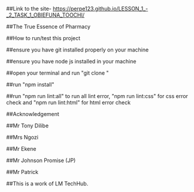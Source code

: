 ##Link to the site-  https://perpe123.github.io/LESSON_1_-_2_TASK_1_OBIEFUNA_TOOCHI/

##The True Essence of Pharmacy

##How to run/test this project 

##ensure you have git installed properly on your machine 

##ensure you have node js installed in your machine 

##open your terminal and run "git clone " 

##run "npm install" 

##run "npm run lint:all" to run all lint error, "npm run lint:css" for css error check and "npm run lint:html" for html error check


##Acknowledgement 

##Mr Tony Dilibe 

##Mrs Ngozi 

##Mr Ekene 

##Mr Johnson Promise (JP) 

##Mr Patrick 

##This is a work of LM TechHub.